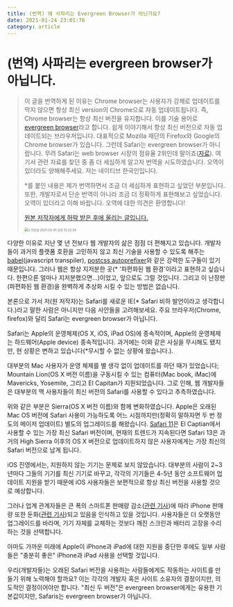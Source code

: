 ```yaml
---
title: (번역) 왜 사파리는 Evergreen Browser가 아닌가요?
date: 2021-01-24 23:01:76
category: article
---
```


# (번역) 사파리는 evergreen browser가 아닙니다.

> 이 글을 번역하게 된 이유는 Chrome browser는 사용자가 강제로 업데이트를 막지 않으면 항상 최신 version의 Chrome으로 자동 업데이트됩니다. 즉, Chrome browser는 항상 최신 버전을 유지합니다. 이를 기술 용어로 [evergreen browser](https://tomdale.net/2013/05/evergreen-browsers/)라고 합니다. 쉽게 이야기해서 항상 최신 버전으로 자동 업데이트되는 브라우저입니다. 대표적으로 Mozilla 재단의 Firefox와 Google의 Chrome browser가 있습니다. 그런데 Safari는 evergreen browser가 아니랍니다. 무려 Safari는 web browser 시장의 점유율 2위인데 말이죠([자료](https://gs.statcounter.com/browser-market-share)). 여기서 관련 자료를 찾던 중 좀 더 세심하게 알고자 번역을 시도하였습니다. 오역이 있더라도 양해해주세요. 저는 네이티브 한국인입니다.
>
> *를 붙인 내용은 제가 번역하면서 조금 더 세심하게 표현하고 싶었던 부분입니다. 또한, 개발자로서 단순 번역이 아니라 조금 더 정확하게 표현해보고 싶었습니다. 오역이 있더라고 이해 바랍니다. 오역에 대한 의견은 환영합니다! 
>
> [원본 저작자에게 허락 받은 후에 올리는 글입니다.](https://thingsthemselves.com/reminder-Safari-is-not-an-evergreen-browser/)
>
> <img src="https://tva1.sinaimg.cn/large/008eGmZEgy1gn7ao5qognj30qg0ci40d.jpg" alt="스크린샷 2021-02-01 오전 12.22.34" style="zoom:50%;" />

다양한 이유로 지난 몇 년 전보다 웹 개발자의 삶은 점점 더 편해지고 있습니다. 개발자들이 과거의 플랫폼 호환을 고민하지 않고 최신 기술을 사용할 수 있도록 해주는 [babel](https://babeljs.io)(javascript transpiler), [postcss autoprefixer](https://github.com/postcss/autoprefixer)와 같은 강력한 도구들이 있기 때문입니다. 그러나 웹은 항상 지저분한 곳(* '파편화된 웹 환경'이라고 표현하고 싶습니다. 한편으론 얼마나 지저분했으면...)이었고, 앞으로도 그럴 것입니다. 그리고 이 난장판(파편화된 웹 환경)을 완벽하게 추상화 시킬 수 있는 방법은 없습니다. 

본론으로 가서 저(원 저작자)는 Safari를 새로운 IE(* Safari 비하 발언이라고 생각합니다.)라고 말한 사람은 아니지만 다음 사안들을 고려해보세요. 주요 브라우저(Chrome, firefox)와 달리 Safari는 evergreen browser가 아닙니다.

Safari는 Apple의 운영체제(OS X, iOS, iPad OS)에 종속적이며, Apple의 운영체제는 하드웨어(Apple device) 종속적입니다. 과거에는 이와 같은 사실을 무시해도 됐지만, 현 상황은 변하고 있습니다(*무시할 수 없는 상황에 왔습니다.).

대부분의 Mac 사용자가 운영 체제를 별 생각 없이 업데이트를 하던 때가 있었습니다; Mountain Lion(OS X 버전 이름)을 구동시킬 수 있는 컴퓨터(Mac book, iMac)에 Mavericks, Yosemite, 그리고 El Capitan가 지원되었습니다. 그로 인해, 웹 개발자들은 대부분의 맥 사용자들이 최신 버전의 Safari를 사용할 수 있다고 추측하였습니다.

위와 같은 부분은 Sierra(OS X 버전 이름)와 함께 변화하였습니다. Apple은 오래된 Mac OS 버전에 Safari 사용이 가능하도록 어느 시점까지만(정확히 말하자면 두 번 정도의 메이저 업데이트) 별도의 업그레이드를 해왔습니다. [Safari 11](https://en.wikipedia.org/wiki/Safari_version_history#Safari_11)은 El Captian에서 사용할 수 있는 가장 최신 Safari 버전이며, 현재의 트렌드가 지속된다면 Safari 13은 과거의 High Sierra 이후의 OS X 버전으로 업데이트하지 않은 사용자에게는 가장 최신의 Safari 버전으로 남게 됩니다. 

iOS 진영에서는, 지원하지 않는 기기는 문제로 보지 않았습니다. 대부분의 사람이 2~3년마다 그들의 기기를 최신 기기로 바꾸고, 각각의 기기들은 4-5년 동안 소프트웨어 업데이트 지원을 받기 때문에 iOS 사용자들은 보편적으로 항상 최신 버전을 사용할 것으로 예상합니다.

그러나 업계 관계자들은 큰 폭의 스마트폰 판매량 감소([관련 기사](https://nymag.com/intelligencer/2018/12/global-u-s-growth-in-smartphone-growth-starts-to-decline.html))에 따라 iPhone 판매량 또한 둔화([관련 기사](https://9to5mac.com/2019/04/30/iphone-sales-drop/))되고 있음을 인식하고 있을 것입니다. 사용자들은 더 오랫동안 업그레이드를 바라며, 기기 자체를 교체하는 것보다 깨진 스크린과 배터리 고장을 수리하는 것을 선택합니다. 

아마도 가까운 미래에 Apple이 iPhone과 iPad에 대한 지원을 중단한 후에도 일부 사람들은 "충분히 좋은" iPhone과 iPad 사용을 선택할 것입니다.

우리(개발자들)는 오래된 Safari 버전을 사용하는 사람들에게도 작동하는 사이트를 만들기 위해 노력해야 할까요? 이는 각각의 개발자 혹은 사이트 소유자의 결정이지만, 의도적인 결정이어야만 합니다. "최신 두 버전"은 evergreen browser에게는 유용한 기본값이지만, Safaris는 evergreen browser가 아닙니다.

 

 

